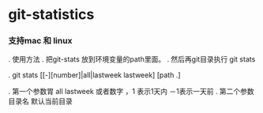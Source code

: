 # git-statistics

### 支持mac 和 linux

. 使用方法
. 把git-stats 放到环境变量的path里面。
. 然后再git目录执行 git stats



. git stats [[-][number]|all|lastweek lastweek]  [path .]

. 第一个参数胃 all lastweek 或者数字  ，1 表示1天内  －1表示一天前
. 第二个参数目录名 默认当前目录

